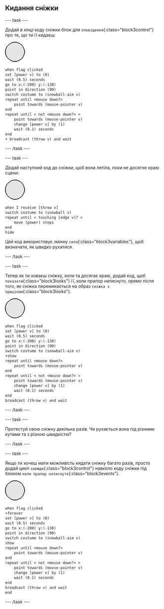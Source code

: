 ## Кидання сніжки

--- task ---

Додай _в кінці_ коду сніжки блок для `оповіщення`{:class="block3control"} про те, що ти її кидаєш:

![спрайт сніжки](images/snowball-sprite.png)

```blocks3
when flag clicked
set [power v] to (0)
wait (0.5) seconds
go to x:(-200) y:(-130)
point in direction (90)
switch costume to (snowball-aim v)
repeat until <mouse down?>
    point towards (mouse-pointer v)
end
repeat until < not <mouse down?> >
    point towards (mouse-pointer v)
    change [power v] by (1)
    wait (0.1) seconds
end
+ broadcast (throw v) and wait
```

--- /task ---

--- task ---

Додай наступний код до сніжки, щоб вона летіла, поки не досягне краю сцени:

![спрайт сніжки](images/snowball-sprite.png)

```blocks3
when I receive [throw v]
switch costume to (snowball v)
repeat until < touching [edge v]? >
    move (power) steps
end
hide
```

Цей код використовує змінну `сила`{:class="block3variables"}, щоб визначати, як швидко рухатися.

--- /task ---

--- task ---

Тепер як ти ховаєш сніжку, коли та досягає краю, додай код, щоб `показати`{:class="block3looks"} її, коли прапор натиснуто, _прямо_ після того, як сніжка перемикається на образ `сніжка з прицілом`{:class="block3looks"}.

![спрайт сніжки](images/snowball-sprite.png)

```blocks3
when flag clicked
set [power v] to (0)
wait (0.5) seconds
go to x:(-200) y:(-130)
point in direction (90)
switch costume to (snowball-aim v)
+show
repeat until <mouse down?>
    point towards (mouse-pointer v)
end
repeat until < not <mouse down?> >
    point towards (mouse-pointer v)
    change [power v] by (1)
    wait (0.1) seconds
end
broadcast (throw v) and wait
```

--- /task ---

--- task ---

Протестуй свою сніжку декілька разів. Чи рухається вона під різними кутами та з різною швидкістю?

--- /task ---

--- task ---

Якщо ти хочеш мати можливість кидати сніжку багато разів, просто додай цикл `завжди`{:class="block3control"} навколо коду сніжки під блоком `коли прапор натиснуто`{:class="block3events"}.

![спрайт сніжки](images/snowball-sprite.png)

```blocks3
when flag clicked
+forever
set [power v] to (0)
wait (0.5) seconds
go to x:(-200) y:(-130)
point in direction (90)
switch costume to (snowball-aim v)
show
repeat until <mouse down?>
    point towards (mouse-pointer v)
end
repeat until < not <mouse down?> >
    point towards (mouse-pointer v)
    change [power v] by (1)
    wait (0.1) seconds
end
broadcast (throw v) and wait
end
```

--- /task ---
